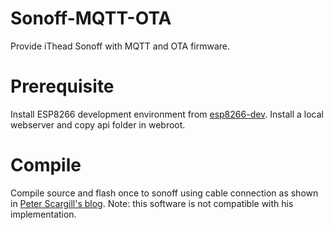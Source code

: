 # Sonoff-MQTT-OTA
Provide iThead Sonoff with MQTT and OTA firmware.
# Prerequisite
Install ESP8266 development environment from [esp8266-dev](https://github.com/nqd/esp8266-dev).
Install a local webserver and copy api folder in webroot.
# Compile
Compile source and flash once to sonoff using cable connection as shown in [Peter Scargill's blog](http://tech.scargill.net/itead-slampher-and-sonoff).
Note: this software is not compatible with his implementation.
